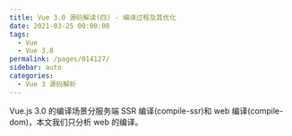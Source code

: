 ```yaml
---
title: Vue 3.0 源码解读(四) - 编译过程及其优化
date: 2021-03-25 00:00:00
tags: 
  - Vue
  - Vue 3.0
permalink: /pages/014127/
sidebar: auto
categories: 
  - Vue 3 源码解析
---
```

Vue.js 3.0 的编译场景分服务端 SSR 编译(compile-ssr)和 web 编译(compile-dom)，本文我们只分析 web 的编译。

